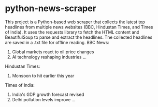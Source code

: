 # python-news-scraper
This project is a Python-based web scraper that collects the latest top headlines from multiple news websites (BBC, Hindustan Times, and Times of India).
It uses the requests library to fetch the HTML content and BeautifulSoup to parse and extract the headlines.
The collected headlines are saved in a .txt file for offline reading.
BBC News:
1. Global markets react to oil price changes
2. AI technology reshaping industries
...

Hindustan Times:
1. Monsoon to hit earlier this year

Times of India:
1. India's GDP growth forecast revised
2. Delhi pollution levels improve
...
